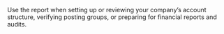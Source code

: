 Use the report when setting up or reviewing your company’s account structure, verifying posting groups, or preparing for financial reports and audits.